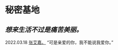 # 秘密基地

## _**想来生活不过是痛苦美丽。**_


2022.03.18
[张艾嘉。](https://mp.weixin.qq.com/s/txdhRhl1CDYa5k8nyigJQA) “可是亲爱的你，我不能说我爱你。”

